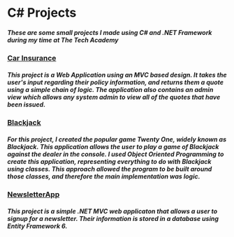 # C# Projects

##### These are some small projects I made using C# and .NET Framework during my time at The Tech Academy

### [Car Insurance](https://github.com/Jakersf/Basic-C-Sharp-Projects/tree/main/Basic_C%23_Programs/CarInsurance/CarInsurance)

##### This project is a Web Application using an MVC based design. It takes the user's input regarding their policy information, and returns them a quote using a simple chain of logic. The application also contains an admin view which allows any system admin to view all of the quotes that have been issued.

### [Blackjack](https://github.com/Jakersf/Basic-C-Sharp-Projects/blob/main/Basic_C%23_Programs/BlackjackGame/BlackjackGame/Program.cs)

##### For this project, I created the popular game Twenty One, widely known as Blackjack. This application allows the user to play a game of Blackjack against the dealer in the console. I used Object Oriented Programming to create this application, representing everything to do with Blackjack using classes. This approach allowed the program to be built around those classes, and therefore the main implementation was logic.

### [NewsletterApp](https://github.com/Jakersf/Basic-C-Sharp-Projects/tree/main/Basic_C%23_Programs/NewsletterAppMVC/NewsletterAppMVC)

##### This project is a simple .NET MVC web applicaton that allows a user to signup for a newsletter. Their information is stored in a database using Entity Framework 6.

